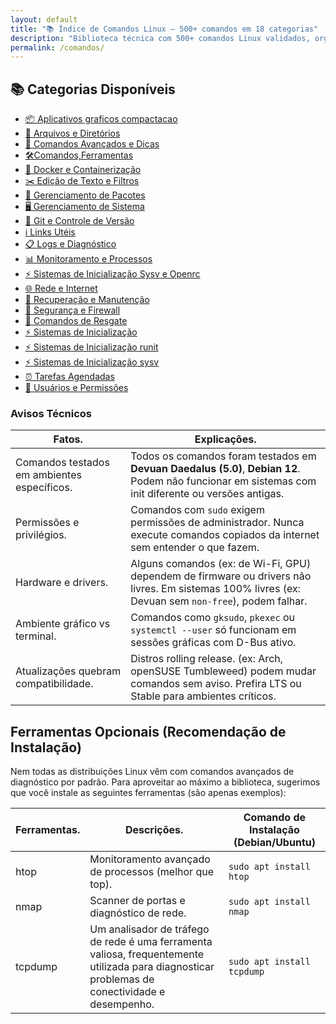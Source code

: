 ```yaml
---
layout: default
title: "📚 Índice de Comandos Linux — 500+ comandos em 18 categorias"
description: "Biblioteca técnica com 500+ comandos Linux validados, organizados em categorias e formatados em tabelas copiáveis com 1 clique."
permalink: /comandos/
---
```







<section>
  <h2>📚 Categorias Disponíveis</h2>

  <ul class="lista-categorias">
    <li><a href="/aplicativos-graficos-compactacao-linux/">📦 Aplicativos graficos compactacao</a></li>
    <li><a href="/arquivos-e-diretorios/">📁 Arquivos e Diretórios</a></li>
    <li><a href="/comandos-avancados-e-dicas/">🚀 Comandos Avançados e Dicas</a></li>
    <li><a href="{{ '/indice-linux/' | relative_url }}">🛠️Comandos,Ferramentas</a></li>
    <li><a href="/docker-e-containerizacao/">🐋 Docker e Containerização</a></li>
    <li><a href="/edicao-de-texto-e-filtros/">✂️ Edição de Texto e Filtros</a></li>
    <li><a href="/gerenciamento-de-pacotes/">🔧 Gerenciamento de Pacotes</a></li>
    <li><a href="/gerenciamento-de-sistema/">🖥 Gerenciamento de Sistema</a></li>
    <li><a href="/git-e-controle-de-versao/">💾 Git e Controle de Versão</a></li>
    <li><a href="/links-uteis-linux-python/">ℹ️ Links Utéis</a></li>
    <li><a href="/logs-e-diagnostico/">📋 Logs e Diagnóstico</a></li>
    <li><a href="/monitoramento-e-processos/">📊 Monitoramento e Processos</a></li>
    <li><a href="/openrc-sysvinit/">⚡ Sistemas de Inicialização Sysv e Openrc </a></li>
    <li><a href="/rede-e-internet/">🌐 Rede e Internet</a></li>
    <li><a href="/recuperacao-e-manutencao/">🔧 Recuperação e Manutenção</a></li>
    <li><a href="/seguranca-e-firewall/">🔐 Segurança e Firewall</a></li>
    <li><a href="/sequencias-comandos-resgate-linux/">📜 Comandos de Resgate</a></li>
    <li><a href="/sistemas-de-inicializacao/">⚡ Sistemas de Inicialização</a></li>
    <li><a href="/sistemas-de-inicializacao-runit/">⚡ Sistemas de Inicialização runit</a></li>
    <li><a href="/sistemas-de-inicializacao-sysv/">⚡ Sistemas de Inicialização sysv</a></li>
    <li><a href="/tarefas-agendadas/">⏰ Tarefas Agendadas</a></li>
    <li><a href="/usuarios-e-permissoes/">🔐 Usuários e Permissões</a></li>
  </ul>
</section>


<h3 id="avisos">Avisos Técnicos</h3>
<table class="evergreen-table">
  <thead>
    <tr>
      <th>Fatos.</th>
      <th>Explicações.</th>
    </tr>
  </thead>
  <tbody>
    <tr>
      <td data-label="Fato">Comandos testados em ambientes específicos.</td>
      <td data-label="Explicação">Todos os comandos foram testados em <strong>Devuan Daedalus (5.0)</strong>, <strong>Debian 12</strong>. Podem não funcionar em sistemas com init diferente ou versões antigas.</td>
    </tr>
    <tr>
      <td data-label="Fato">Permissões e privilégios.</td>
      <td data-label="Explicação">Comandos com <code>sudo</code> exigem permissões de administrador. Nunca execute comandos copiados da internet sem entender o que fazem.</td>
    </tr>
    <tr>
      <td data-label="Fato">Hardware e drivers.</td>
      <td data-label="Explicação">Alguns comandos (ex: de Wi-Fi, GPU) dependem de firmware ou drivers não livres. Em sistemas 100% livres (ex: Devuan sem <code>non-free</code>), podem falhar.</td>
    </tr>
    <tr>
      <td data-label="Fato">Ambiente gráfico vs terminal.</td>
      <td data-label="Explicação">Comandos como <code>gksudo</code>, <code>pkexec</code> ou <code>systemctl --user</code> só funcionam em sessões gráficas com D-Bus ativo.</td>
    </tr>
    <tr>
      <td data-label="Fato">Atualizações quebram compatibilidade.</td>
      <td data-label="Explicação">Distros rolling release. (ex: Arch, openSUSE Tumbleweed) podem mudar comandos sem aviso. Prefira LTS ou Stable para ambientes críticos.</td>
    </tr>
  </tbody>
</table>

<h2>Ferramentas Opcionais (Recomendação de Instalação)</h2>
<div>Nem todas as distribuições Linux vêm com comandos avançados de diagnóstico por padrão. Para aproveitar ao máximo a biblioteca, sugerimos que você instale as seguintes ferramentas (são apenas 
exemplos): </div>



<table class="evergreen-table">
  <thead>
    <tr>
      <th>Ferramentas.</th>
      <th>Descrições.</th>
      <th>Comando de Instalação (Debian/Ubuntu)</th>
    </tr>
  </thead>
  <tbody>
    <tr>
      <td data-label="Ferramenta">htop</td>
      <td data-label="Descrição">Monitoramento avançado de processos (melhor que top).</td>
      <td data-label="Comando de Instalação (Debian/Ubuntu)"><code>sudo apt install htop</code></td>
    </tr>
    <tr>
      <td data-label="Ferramenta">nmap</td>
      <td data-label="Descrição">Scanner de portas e diagnóstico de rede.</td>
      <td data-label="Comando de Instalação (Debian/Ubuntu)"><code>sudo apt install nmap</code></td>
    </tr>
    <tr>
      <td data-label="Ferramenta">tcpdump</td>
      <td data-label="Descrição">Um analisador de tráfego de rede é uma ferramenta valiosa, frequentemente utilizada para diagnosticar problemas de conectividade e desempenho.</td>
      <td data-label="Comando de Instalação (Debian/Ubuntu)"><code>sudo apt install tcpdump</code></td>
    </tr>
  </tbody>
</table>



</section>
